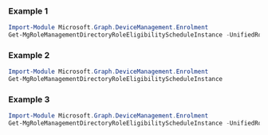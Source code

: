 ### Example 1
```powershell
Import-Module Microsoft.Graph.DeviceManagement.Enrolment
Get-MgRoleManagementDirectoryRoleEligibilityScheduleInstance -UnifiedRoleEligibilityScheduleInstanceId $unifiedRoleEligibilityScheduleInstanceId
```
### Example 2
```powershell
Import-Module Microsoft.Graph.DeviceManagement.Enrolment
Get-MgRoleManagementDirectoryRoleEligibilityScheduleInstance
```
### Example 3
```powershell
Import-Module Microsoft.Graph.DeviceManagement.Enrolment
Get-MgRoleManagementDirectoryRoleEligibilityScheduleInstance -UnifiedRoleEligibilityScheduleInstanceId $unifiedRoleEligibilityScheduleInstanceId
```
